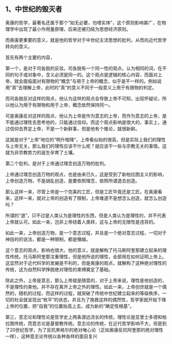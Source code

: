 <h2>1、中世纪的毁灭者</h2><p data-pid="ExItuhT7">奥康的哲学，最著名还属于那个“如无必要，勿增实体”，这个原则影响甚广，在物理学中出现了最小作用量原理，后来还被归结为思想经济原则。</p><p data-pid="cIASc1vP">而奥康更重要的意义，就是他的哲学对于中世纪主流思想的批判，从而向近代哲学转向的意义。</p><p data-pid="rIZW3_Ky">首先有两个主要的内容，</p><p data-pid="y5TZwxui">第一个，是对于司各脱的反驳。司各脱有一个同一性的观点，认为相同的词，在不同的句子或对象中，含义必须是同一的。这个观点是逻辑的核心内容，而面对上帝，就会面临面对有限物的“概念”与用于上帝的概念，似乎是不一样的。例如说用“真”去理解上帝，此时的“真”的意义不同于一般意义上用于有限物的判定。</p><p data-pid="ptWYYB8O">而司各脱反对这样的观点，他认为这样的观点会导致上帝不可知，出现怀疑论，所以他认为用于有限物和用于上帝，概念依然保持同一。</p><p data-pid="iw-xs2DL">可是奥康反对这样的观点，他认为上帝是作为意志的上帝，而作为意志的上帝，是不能通过理性去思考他的，只能通过信仰。而这个观点影响是很大的，事实上，通过信仰去界定上帝，不是一个新鲜事，但是他有个推论，就很新鲜。</p><p data-pid="88AcNo8k">这就是对于“上帝”地位的“明升暗降”，上帝看似抬的很高，但是实际上我们的理性与上帝无关。那么我们的理性应该干什么呢？就应该干一些与宗教无关的事情。这就为非宗教势力的诞生孕育了土壤。</p><p data-pid="MKkeUCoN">第二个批判，是对于上帝通过理念创造万物的批判。</p><p data-pid="UJuB_oqc">上帝通过理念创造万物的观点，也是由来已久，这是受到了新柏拉图主义的影响，上帝创造万物，不是胡乱创造，是要依照理念，依照所谓道去创造。</p><p data-pid="P2n56od1">那么这样一来，尽管上帝是一个完美的工匠，但是工匠毕竟还是工匠。在奥康看来，这样一来，就对上帝的创造有了限制，上帝难道不是想怎么创造，就怎么创造吗？</p><p data-pid="W2462zQg">所谓的“道”，只不过是人类认为是理性的东西，但是人类认为是理性的，并不代表上帝就认可。如此一来，岂非上帝绕着人类转，这与上帝的无限性是违背的。</p><p data-pid="TDtRS4vP">如此一来，上帝创造万物，是一个意志过程，并且是一个绝对意志过程，一切对于神目的的说法，都是一种限制，都是僭越。</p><p data-pid="yEDkglvb">这个意志的观点，影响也很大，他的意义，就是解构了托马斯阿奎那建立起来的理性传统。托马斯阿奎那注重理性，但是他所说的理性，全部用在如何证明上帝上。这显然对于近代科学的发展是不利的，但是奥康的观点，就解构了这种绝对理性的传统，这为自然科学挣脱绝对理性的束缚奠定了基础。</p><p data-pid="1-qTDUh7">除此之外，上帝是意志，那么上帝就是随意的，对于上帝来说，理性是他创造的，不是理性约束他。并不存在离开上帝之外的理性。如此一来，上帝创世就是一个偶然的，随机的过程，而这样的过程，就突破了传统中世纪建立起来的等级秩序，一切的社会就呈现出“枚平”的状态，并且为了挽救这样的偶然性，哲学家就开始下降上帝的位置，把“自我”的位置抬高上去，成为新的“确定性根基”。</p><p data-pid="Z7pnR-5Q">第三，意志论和理性论是哲学史上两条源远流长的传统，理性论是亚里士多德和柏拉图传统，而意志论是基督教传统。意志论的传统，在近代哲学影响不大，但是到了20世纪哲学，为了反抗黑格尔的绝对唯心论（正如奥康反抗阿奎那的绝对理性一样），这种意志论传统以各种各样的面目复兴</p><p></p><p></p><p></p><p></p><p></p><p></p>